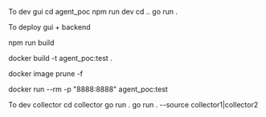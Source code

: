 To dev gui
cd agent_poc
npm run dev
cd ..
go run .

To deploy gui + backend

npm run build

docker build -t agent_poc:test .

docker image prune -f

docker run --rm -p "8888:8888" agent_poc:test

To dev collector
cd collector
go run . 
go run . --source collector1|collector2

